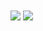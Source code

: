 <img align="center" src="https://github-readme-stats.vercel.app/api?username=PermisosDev&theme=gruvbox&count_private=true&show_icons=true&hide_title=true&hide=stars" />
<img align="center" src="https://github-readme-stats.vercel.app/api/top-langs/?username=PermisosDev&theme=gruvbox&layout=compact"/>
